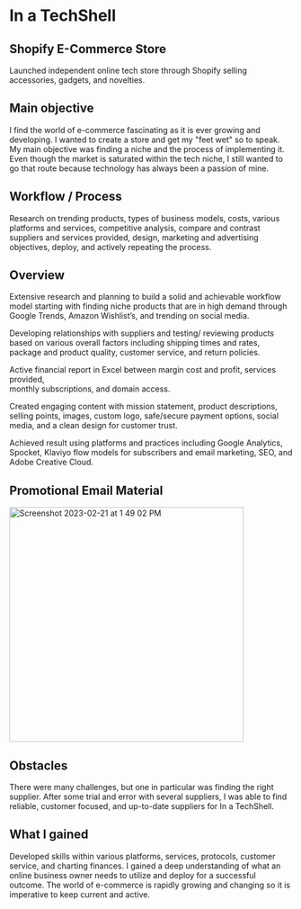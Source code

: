 # In a TechShell 

## Shopify E-Commerce Store 
Launched independent online tech store through Shopify selling accessories, gadgets, and novelties.

## Main objective 
I find the world of e-commerce fascinating as it is ever growing and developing. I wanted to create a store and get my "feet wet" so to speak. My main objective was finding a niche and the process of implementing it. Even though the market is saturated within the tech niche, I still wanted to go that route because technology has always been a passion of mine. 

## Workflow / Process 
Research on trending products, types of business models, costs, various platforms and services, competitive analysis, compare and contrast suppliers and services provided, design, marketing and advertising objectives, deploy, and actively repeating the process. 

## Overview 
Extensive research and planning to build a solid and achievable workflow model starting with 
finding niche products that are in high demand through Google Trends, Amazon Wishlist’s, 
and trending on social media. 

Developing relationships with suppliers and testing/ reviewing products based on various 
overall factors including shipping times and rates, package and product quality, customer 
service, and return policies.

Active financial report in Excel between margin cost and profit, services provided,             
monthly subscriptions, and domain access. 

Created engaging content with mission statement, product descriptions, selling points, 
images, custom logo, safe/secure payment options, social media, and a clean design for customer trust. 

Achieved result using platforms and practices including Google Analytics, Spocket, Klaviyo 
flow models for subscribers and email marketing, SEO, and Adobe Creative Cloud.  

## Promotional Email Material 
<img width="417" alt="Screenshot 2023-02-21 at 1 49 02 PM" src="https://user-images.githubusercontent.com/24736924/223119950-60e4e79d-9763-4add-bab3-4476776e0290.png">

## Obstacles 
There were many challenges, but one in particular was finding the right supplier. After some trial and error with several suppliers, I was able to find reliable, customer focused, and up-to-date suppliers for In a TechShell. 

## What I gained 
Developed skills within various platforms, services, protocols, customer service, and charting finances. I gained a deep understanding of what an online business owner needs to utilize and deploy for a successful outcome. The world of e-commerce is rapidly growing and changing so it is imperative to keep current and active. 
